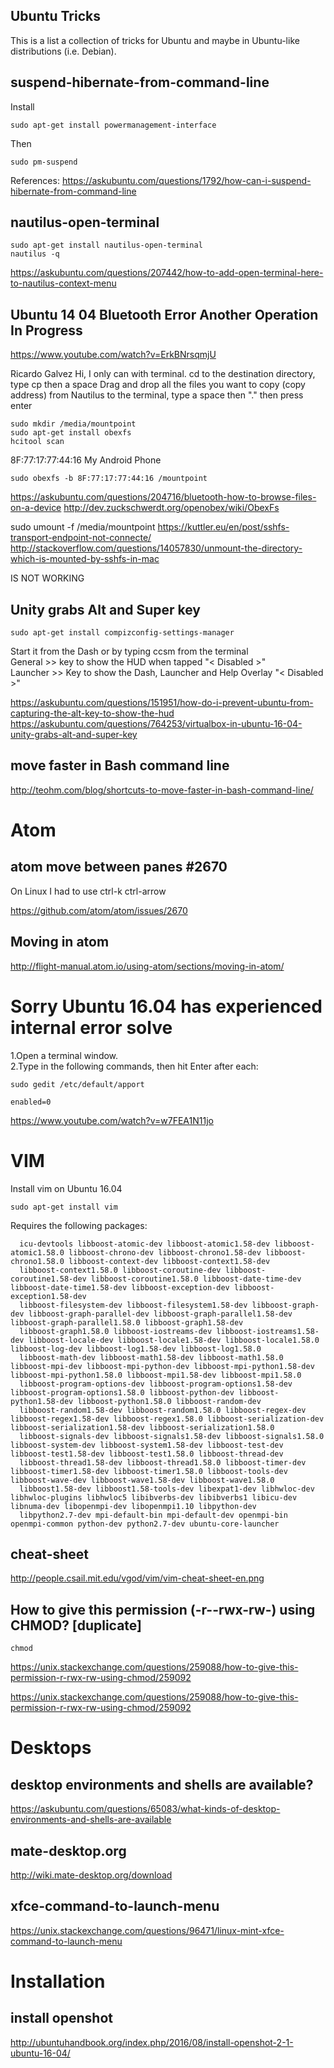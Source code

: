 Ubuntu Tricks
---




This is a list a collection of tricks for Ubuntu and maybe in Ubuntu-like distributions (i.e. Debian).

## suspend-hibernate-from-command-line

Install 

```
sudo apt-get install powermanagement-interface

```
Then
```
sudo pm-suspend
```
References: https://askubuntu.com/questions/1792/how-can-i-suspend-hibernate-from-command-line

## nautilus-open-terminal 
```
sudo apt-get install nautilus-open-terminal
nautilus -q  
```
https://askubuntu.com/questions/207442/how-to-add-open-terminal-here-to-nautilus-context-menu

## Ubuntu 14 04 Bluetooth Error Another Operation In Progress
https://www.youtube.com/watch?v=ErkBNrsqmjU

Ricardo Galvez
Hi, I only can with terminal. cd to the destination directory, type cp then a space Drag and drop 
all the files you want to copy (copy address) from Nautilus to the terminal, type a space then 
"." then press enter﻿


```
sudo mkdir /media/mountpoint
sudo apt-get install obexfs
hcitool scan
```
8F:77:17:77:44:16 My Android Phone
```
sudo obexfs -b 8F:77:17:77:44:16 /mountpoint
```
https://askubuntu.com/questions/204716/bluetooth-how-to-browse-files-on-a-device
http://dev.zuckschwerdt.org/openobex/wiki/ObexFs


sudo umount -f /media/mountpoint 
https://kuttler.eu/en/post/sshfs-transport-endpoint-not-connecte/
http://stackoverflow.com/questions/14057830/unmount-the-directory-which-is-mounted-by-sshfs-in-mac


IS NOT WORKING 


## Unity grabs Alt and Super key

```
sudo apt-get install compizconfig-settings-manager
```
Start it from the Dash or by typing ccsm from the terminal  
General >> key to show the HUD when tapped "< Disabled >"   
Launcher >> Key to show the Dash, Launcher and Help Overlay "< Disabled >"


https://askubuntu.com/questions/151951/how-do-i-prevent-ubuntu-from-capturing-the-alt-key-to-show-the-hud  
https://askubuntu.com/questions/764253/virtualbox-in-ubuntu-16-04-unity-grabs-alt-and-super-key  



## move faster in Bash command line 

http://teohm.com/blog/shortcuts-to-move-faster-in-bash-command-line/


# Atom 

## atom  move between panes #2670 

On Linux I had to use ctrl-k ctrl-arrow  

https://github.com/atom/atom/issues/2670  
## Moving in atom 

http://flight-manual.atom.io/using-atom/sections/moving-in-atom/ 




# Sorry Ubuntu 16.04 has experienced internal error solve 

1.Open a terminal window.   
2.Type in the following commands, then hit Enter after each:   
```
sudo gedit /etc/default/apport

enabled=0
```


https://www.youtube.com/watch?v=w7FEA1N11jo



# VIM

Install vim on Ubuntu 16.04
```
sudo apt-get install vim
```
Requires the following packages:
```
  icu-devtools libboost-atomic-dev libboost-atomic1.58-dev libboost-atomic1.58.0 libboost-chrono-dev libboost-chrono1.58-dev libboost-chrono1.58.0 libboost-context-dev libboost-context1.58-dev
  libboost-context1.58.0 libboost-coroutine-dev libboost-coroutine1.58-dev libboost-coroutine1.58.0 libboost-date-time-dev libboost-date-time1.58-dev libboost-exception-dev libboost-exception1.58-dev
  libboost-filesystem-dev libboost-filesystem1.58-dev libboost-graph-dev libboost-graph-parallel-dev libboost-graph-parallel1.58-dev libboost-graph-parallel1.58.0 libboost-graph1.58-dev
  libboost-graph1.58.0 libboost-iostreams-dev libboost-iostreams1.58-dev libboost-locale-dev libboost-locale1.58-dev libboost-locale1.58.0 libboost-log-dev libboost-log1.58-dev libboost-log1.58.0
  libboost-math-dev libboost-math1.58-dev libboost-math1.58.0 libboost-mpi-dev libboost-mpi-python-dev libboost-mpi-python1.58-dev libboost-mpi-python1.58.0 libboost-mpi1.58-dev libboost-mpi1.58.0
  libboost-program-options-dev libboost-program-options1.58-dev libboost-program-options1.58.0 libboost-python-dev libboost-python1.58-dev libboost-python1.58.0 libboost-random-dev
  libboost-random1.58-dev libboost-random1.58.0 libboost-regex-dev libboost-regex1.58-dev libboost-regex1.58.0 libboost-serialization-dev libboost-serialization1.58-dev libboost-serialization1.58.0
  libboost-signals-dev libboost-signals1.58-dev libboost-signals1.58.0 libboost-system-dev libboost-system1.58-dev libboost-test-dev libboost-test1.58-dev libboost-test1.58.0 libboost-thread-dev
  libboost-thread1.58-dev libboost-thread1.58.0 libboost-timer-dev libboost-timer1.58-dev libboost-timer1.58.0 libboost-tools-dev libboost-wave-dev libboost-wave1.58-dev libboost-wave1.58.0
  libboost1.58-dev libboost1.58-tools-dev libexpat1-dev libhwloc-dev libhwloc-plugins libhwloc5 libibverbs-dev libibverbs1 libicu-dev libnuma-dev libopenmpi-dev libopenmpi1.10 libpython-dev
  libpython2.7-dev mpi-default-bin mpi-default-dev openmpi-bin openmpi-common python-dev python2.7-dev ubuntu-core-launcher
```



## cheat-sheet 
http://people.csail.mit.edu/vgod/vim/vim-cheat-sheet-en.png


## How to give this permission (-r--rwx-rw-) using CHMOD? [duplicate]

```
chmod 
```

https://unix.stackexchange.com/questions/259088/how-to-give-this-permission-r-rwx-rw-using-chmod/259092

https://unix.stackexchange.com/questions/259088/how-to-give-this-permission-r-rwx-rw-using-chmod/259092

# Desktops 

## desktop environments and shells are available?

https://askubuntu.com/questions/65083/what-kinds-of-desktop-environments-and-shells-are-available



## mate-desktop.org

http://wiki.mate-desktop.org/download

## xfce-command-to-launch-menu

https://unix.stackexchange.com/questions/96471/linux-mint-xfce-command-to-launch-menu


# Installation

## install openshot 
http://ubuntuhandbook.org/index.php/2016/08/install-openshot-2-1-ubuntu-16-04/
